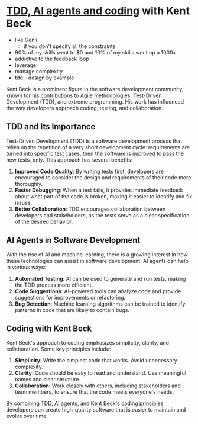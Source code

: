 # [TDD, AI agents and coding](https://www.youtube.com/live/aSXaxOdVtAQ) with Kent Beck

- like Genii
  - if you don't specify all the constraints
- 90% of my skills went to $0 and 10% of my skills went up a 1000x
- addictive to the feedback loop
- leverage
- manage complexity
- tdd - design by example

Kent Beck is a prominent figure in the software development community, known for his contributions to Agile methodologies, Test-Driven Development (TDD), and extreme programming. His work has influenced the way developers approach coding, testing, and collaboration.

## TDD and Its Importance

Test-Driven Development (TDD) is a software development process that relies on the repetition of a very short development cycle: requirements are turned into specific test cases, then the software is improved to pass the new tests, only. This approach has several benefits:

1. **Improved Code Quality**: By writing tests first, developers are encouraged to consider the design and requirements of their code more thoroughly.
2. **Faster Debugging**: When a test fails, it provides immediate feedback about what part of the code is broken, making it easier to identify and fix issues.
3. **Better Collaboration**: TDD encourages collaboration between developers and stakeholders, as the tests serve as a clear specification of the desired behavior.

## AI Agents in Software Development

With the rise of AI and machine learning, there is a growing interest in how these technologies can assist in software development. AI agents can help in various ways:

1. **Automated Testing**: AI can be used to generate and run tests, making the TDD process more efficient.
2. **Code Suggestions**: AI-powered tools can analyze code and provide suggestions for improvements or refactoring.
3. **Bug Detection**: Machine learning algorithms can be trained to identify patterns in code that are likely to contain bugs.

## Coding with Kent Beck

Kent Beck's approach to coding emphasizes simplicity, clarity, and collaboration. Some key principles include:

1. **Simplicity**: Write the simplest code that works. Avoid unnecessary complexity.
2. **Clarity**: Code should be easy to read and understand. Use meaningful names and clear structure.
3. **Collaboration**: Work closely with others, including stakeholders and team members, to ensure that the code meets everyone's needs.

By combining TDD, AI agents, and Kent Beck's coding principles, developers can create high-quality software that is easier to maintain and evolve over time.
